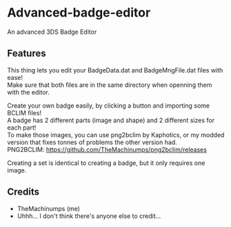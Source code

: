 # Advanced-badge-editor
An advanced 3DS Badge Editor

## Features
This thing lets you edit your BadgeData.dat and BadgeMngFile.dat files with ease!  
Make sure that both files are in the same directory when openning them with the editor.

Create your own badge easily, by clicking a button and importing some BCLIM files!  
A badge has 2 different parts (image and shape) and 2 different sizes for each part!  
To make those images, you can use png2bclim by Kaphotics, or my modded version that fixes tonnes of problems the other version had.  
PNG2BCLIM: https://github.com/TheMachinumps/png2bclim/releases

Creating a set is identical to creating a badge, but it only requires one image.

## Credits
  - TheMachinumps (me)
  - Uhhh... I don't think there's anyone else to credit...
